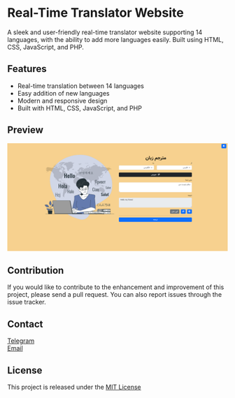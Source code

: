 # Real-Time Translator Website

A sleek and user-friendly real-time translator website supporting 14 languages, with the ability to add more languages easily. Built using HTML, CSS, JavaScript, and PHP.


## Features

- Real-time translation between 14 languages
- Easy addition of new languages
- Modern and responsive design
- Built with HTML, CSS, JavaScript, and PHP

## Preview

![Website Preview](src/preview.png)

## Contribution

If you would like to contribute to the enhancement and improvement of this project, please send a pull request. You can also report issues through the issue tracker.

## Contact

<a href="https://t.me/LampStack">Telegram</a><br>
<a href="mailto:xialop@outlook.com">Email</a>

## License

This project is released under the [MIT License](LICENSE)
